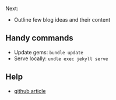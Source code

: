 Next:
- Outline few blog ideas and their content


Handy commands
---
- Update gems: `bundle update`
- Serve locally: `undle exec jekyll serve`

Help
---
- [github article](https://docs.github.com/en/github/working-with-github-pages/testing-your-github-pages-site-locally-with-jekyll)
